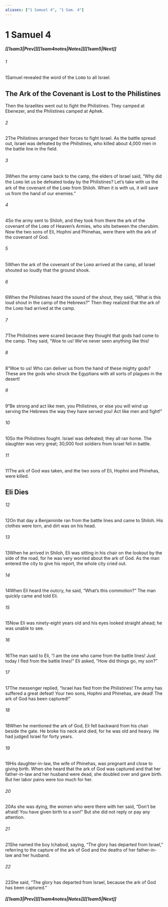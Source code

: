 ```yaml
---
aliases: ["1 Samuel 4", "1 Sam. 4"]
---
```

# 1 Samuel 4
##### <span class=arrow-left></span>[[1sam3|Prev]]<span class=navigation-separator></span>[[1sam4notes|Notes]]<span class=navigation-separator></span>[[1sam5|Next]]<span class=arrow-right></span>
###### 1
<span class=verse-first>1</span>Samuel revealed the word of the Lᴏʀᴅ to all Israel.
## The Ark of the Covenant is Lost to the Philistines
Then the Israelites went out to fight the Philistines. They camped at Ebenezer, and the Philistines camped at Aphek.
###### 2
<span class=verse-body>2</span>The Philistines arranged their forces to fight Israel. As the battle spread out, Israel was defeated by the Philistines, who killed about 4,000 men in the battle line in the field.
###### 3
<span class=verse-body>3</span>When the army came back to the camp, the elders of Israel said, “Why did the Lᴏʀᴅ let us be defeated today by the Philistines? Let’s take with us the ark of the covenant of the Lᴏʀᴅ from Shiloh. When it is with us, it will save us from the hand of our enemies.”
###### 4
<span class=verse-body>4</span>So the army sent to Shiloh, and they took from there the ark of the covenant of the Lᴏʀᴅ of Heaven’s Armies, who sits between the cherubim. Now the two sons of Eli, Hophni and Phinehas, were there with the ark of the covenant of God.
<div class=paragraph-break></div>

###### 5
<span class=verse-first>5</span>When the ark of the covenant of the Lᴏʀᴅ arrived at the camp, all Israel shouted so loudly that the ground shook.
###### 6
<span class=verse-body>6</span>When the Philistines heard the sound of the shout, they said, “What is this loud shout in the camp of the Hebrews?” Then they realized that the ark of the Lᴏʀᴅ had arrived at the camp.
###### 7
<span class=verse-body>7</span>The Philistines were scared because they thought that gods had come to the camp. They said, “Woe to us! We’ve never seen anything like this!
###### 8
<span class=verse-body>8</span>“Woe to us! Who can deliver us from the hand of these mighty gods? These are the gods who struck the Egyptians with all sorts of plagues in the desert!
###### 9
<span class=verse-body>9</span>“Be strong and act like men, you Philistines, or else you will wind up serving the Hebrews the way they have served you! Act like men and fight!”
<div class=paragraph-break></div>

###### 10
<span class=verse-first>10</span>So the Philistines fought. Israel was defeated; they all ran home. The slaughter was very great; 30,000 foot soldiers from Israel fell in battle.
###### 11
<span class=verse-body>11</span>The ark of God was taken, and the two sons of Eli, Hophni and Phinehas, were killed.
## Eli Dies
###### 12
<span class=verse-first>12</span>On that day a Benjaminite ran from the battle lines and came to Shiloh. His clothes were torn, and dirt was on his head.
###### 13
<span class=verse-body>13</span>When he arrived in Shiloh, Eli was sitting in his chair on the lookout by the side of the road, for he was very worried about the ark of God. As the man entered the city to give his report, the whole city cried out.
###### 14
<span class=verse-body>14</span>When Eli heard the outcry, he said, “What’s this commotion?” The man quickly came and told Eli.
###### 15
<span class=verse-body>15</span>Now Eli was ninety-eight years old and his eyes looked straight ahead; he was unable to see.
###### 16
<span class=verse-body>16</span>The man said to Eli, “I am the one who came from the battle lines! Just today I fled from the battle lines!” Eli asked, “How did things go, my son?”
###### 17
<span class=verse-body>17</span>The messenger replied, “Israel has fled from the Philistines! The army has suffered a great defeat! Your two sons, Hophni and Phinehas, are dead! The ark of God has been captured!”
###### 18
<span class=verse-body>18</span>When he mentioned the ark of God, Eli fell backward from his chair beside the gate. He broke his neck and died, for he was old and heavy. He had judged Israel for forty years.
<div class=paragraph-break></div>

###### 19
<span class=verse-first>19</span>His daughter-in-law, the wife of Phinehas, was pregnant and close to giving birth. When she heard that the ark of God was captured and that her father-in-law and her husband were dead, she doubled over and gave birth. But her labor pains were too much for her.
###### 20
<span class=verse-body>20</span>As she was dying, the women who were there with her said, “Don’t be afraid! You have given birth to a son!” But she did not reply or pay any attention.
###### 21
<span class=verse-body>21</span>She named the boy Ichabod, saying, “The glory has departed from Israel,” referring to the capture of the ark of God and the deaths of her father-in-law and her husband.
###### 22
<span class=verse-body>22</span>She said, “The glory has departed from Israel, because the ark of God has been captured.”
##### <span class=arrow-left></span>[[1sam3|Prev]]<span class=navigation-separator></span>[[1sam4notes|Notes]]<span class=navigation-separator></span>[[1sam5|Next]]<span class=arrow-right></span>
